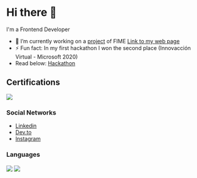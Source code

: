 # Hi there 👋

<!--
**HectorMtz22/HectorMtz22** is a ✨ _special_ ✨ repository because its `README.md` (this file) appears on your GitHub profile.

Here are some ideas to get you started:

- 🔭 I’m currently working on ...
- 🌱 I’m currently learning ...
- 👯 I’m looking to collaborate on ...
- 🤔 I’m looking for help with ...
- 💬 Ask me about ...
- 📫 How to reach me: ...
- 😄 Pronouns: ...
- ⚡ Fun fact: ...
-->

I'm a Frontend Developer

- 🔭 I’m currently working on a <a href="https://github.com/Tall-Programacion-FIME">project</a> of FIME
  <a href="https://hmtzdev.tech">Link to my web page</a>
- ⚡ Fun fact: In my first hackathon I won the second place (Innovacción Virtual - Microsoft 2020)
- Read below: <a href="https://wildentrepreneur.org/conoce-a-los-ganadores-del-mega-hackathon-de-innovaccion-virtual/">Hackathon</a>

## Certifications

<img src="https://docs.microsoft.com/en-us/media/learn/certification/badges/microsoft-certified-fundamentals-badge.svg">

### Social Networks

- [Linkedin](https://www.linkedin.com/in/hectormtz22/)
- [Dev.to](https://www.dev.to/hectormtz22/)
- [Instagram](https://www.instagram.com/hectormtz22/)

### Languages

<div>
  <img align="center" src="https://github-readme-stats.vercel.app/api?username=HectorMtz22&count_private=true&theme=onedark&show_icons=true" />
  <img align="center" src="https://github-readme-stats.vercel.app/api/top-langs/?username=HectorMtz22&count_private=true&theme=onedark" />
</div>
